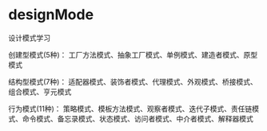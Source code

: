# designMode
设计模式学习

创建型模式(5种)：
工厂方法模式、抽象工厂模式、单例模式、建造者模式、原型模式

结构型模式(7种)：
适配器模式、装饰者模式、代理模式、外观模式、桥接模式、组合模式、亨元模式

行为模式(11种)：
策略模式、模板方法模式、观察者模式、迭代子模式、责任链模式、命令模式、备忘录模式、状态模式、访问者模式、中介者模式、解释器模式
